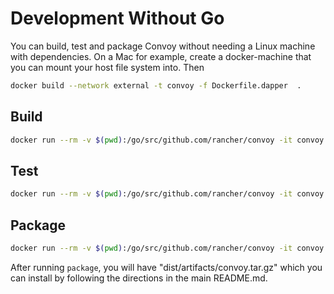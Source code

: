 # Development Without Go

You can build, test and package Convoy without needing a Linux machine with dependencies.  On a Mac for example,
create a docker-machine that you can mount your host file system into.  Then

```bash
docker build --network external -t convoy -f Dockerfile.dapper  .
```

## Build

```bash
docker run --rm -v $(pwd):/go/src/github.com/rancher/convoy -it convoy
```

## Test

```bash
docker run --rm -v $(pwd):/go/src/github.com/rancher/convoy -it convoy test
```

## Package

```bash
docker run --rm -v $(pwd):/go/src/github.com/rancher/convoy -it convoy package
```

After running `package`, you will have "dist/artifacts/convoy.tar.gz" which you can install
by following the directions in the main README.md.

